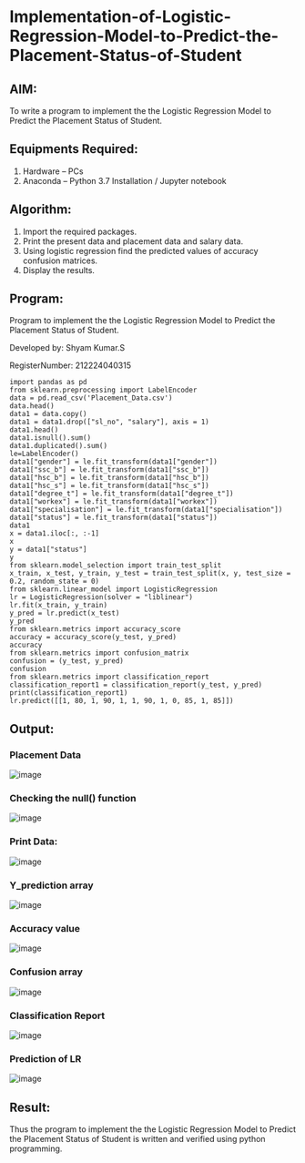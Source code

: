 # Implementation-of-Logistic-Regression-Model-to-Predict-the-Placement-Status-of-Student

## AIM:
To write a program to implement the the Logistic Regression Model to Predict the Placement Status of Student.

## Equipments Required:
1. Hardware – PCs
2. Anaconda – Python 3.7 Installation / Jupyter notebook

## Algorithm:
1. Import the required packages.
2. Print the present data and placement data and salary data.
3. Using logistic regression find the predicted values of accuracy confusion matrices.
4. Display the results.

## Program:
Program to implement the the Logistic Regression Model to Predict the Placement Status of Student.

Developed by: Shyam Kumar.S

RegisterNumber: 212224040315

```
import pandas as pd
from sklearn.preprocessing import LabelEncoder
data = pd.read_csv('Placement_Data.csv')
data.head()
data1 = data.copy()
data1 = data1.drop(["sl_no", "salary"], axis = 1)
data1.head()
data1.isnull().sum()
data1.duplicated().sum()
le=LabelEncoder()
data1["gender"] = le.fit_transform(data1["gender"])
data1["ssc_b"] = le.fit_transform(data1["ssc_b"])
data1["hsc_b"] = le.fit_transform(data1["hsc_b"])
data1["hsc_s"] = le.fit_transform(data1["hsc_s"])
data1["degree_t"] = le.fit_transform(data1["degree_t"])
data1["workex"] = le.fit_transform(data1["workex"])
data1["specialisation"] = le.fit_transform(data1["specialisation"])
data1["status"] = le.fit_transform(data1["status"])
data1
x = data1.iloc[:, :-1]
x
y = data1["status"]
y
from sklearn.model_selection import train_test_split
x_train, x_test, y_train, y_test = train_test_split(x, y, test_size = 0.2, random_state = 0)
from sklearn.linear_model import LogisticRegression
lr = LogisticRegression(solver = "liblinear")
lr.fit(x_train, y_train)
y_pred = lr.predict(x_test)
y_pred
from sklearn.metrics import accuracy_score
accuracy = accuracy_score(y_test, y_pred)
accuracy
from sklearn.metrics import confusion_matrix
confusion = (y_test, y_pred)
confusion
from sklearn.metrics import classification_report
classification_report1 = classification_report(y_test, y_pred)
print(classification_report1)
lr.predict([[1, 80, 1, 90, 1, 1, 90, 1, 0, 85, 1, 85]])
```

## Output:

### Placement Data
![image](https://github.com/user-attachments/assets/41e47659-161c-453a-b687-a1d0871e213e)

### Checking the null() function
![image](https://github.com/user-attachments/assets/05152417-eb8b-4569-be6b-b78536945332)

### Print Data:
![image](https://github.com/user-attachments/assets/7b102e20-da1f-4fe9-82ef-3f0f0eaedd2a)

### Y_prediction array
![image](https://github.com/user-attachments/assets/936e6639-15ca-4022-9673-07fc026d99bb)

### Accuracy value
![image](https://github.com/user-attachments/assets/05203798-370a-4a1f-9915-417cfd002256)

### Confusion array
![image](https://github.com/user-attachments/assets/8960bb46-236c-483b-90cd-3f90163a776f)


### Classification Report
![image](https://github.com/user-attachments/assets/f3b36c2e-3134-4b6b-aeb7-4366c64e4ccf)

### Prediction of LR
![image](https://github.com/user-attachments/assets/168cf381-1492-440e-af50-1e8a4321281b)

## Result:
Thus the program to implement the the Logistic Regression Model to Predict the Placement Status of Student is written and verified using python programming.
